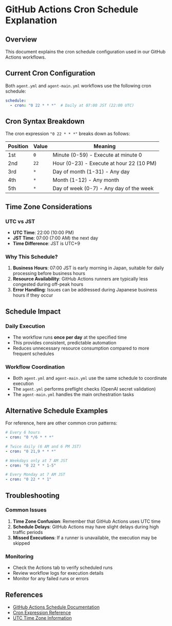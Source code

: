 # GitHub Actions Cron Schedule Explanation

## Overview

This document explains the cron schedule configuration used in our GitHub Actions workflows.

## Current Cron Configuration

Both `agent.yml` and `agent-main.yml` workflows use the following cron schedule:

```yaml
schedule:
  - cron: "0 22 * * *"  # Daily at 07:00 JST (22:00 UTC)
```

## Cron Syntax Breakdown

The cron expression `"0 22 * * *"` breaks down as follows:

| Position | Value | Meaning |
|----------|-------|---------|
| 1st | `0` | Minute (0-59) - Execute at minute 0 |
| 2nd | `22` | Hour (0-23) - Execute at hour 22 (10 PM) |
| 3rd | `*` | Day of month (1-31) - Any day |
| 4th | `*` | Month (1-12) - Any month |
| 5th | `*` | Day of week (0-7) - Any day of the week |

## Time Zone Considerations

### UTC vs JST
- **UTC Time**: 22:00 (10:00 PM)
- **JST Time**: 07:00 (7:00 AM) the next day
- **Time Difference**: JST is UTC+9

### Why This Schedule?
1. **Business Hours**: 07:00 JST is early morning in Japan, suitable for daily processing before business hours
2. **Resource Availability**: GitHub Actions runners are typically less congested during off-peak hours
3. **Error Handling**: Issues can be addressed during Japanese business hours if they occur

## Schedule Impact

### Daily Execution
- The workflow runs **once per day** at the specified time
- This provides consistent, predictable automation
- Reduces unnecessary resource consumption compared to more frequent schedules

### Workflow Coordination
- Both `agent.yml` and `agent-main.yml` use the same schedule to coordinate execution
- The `agent.yml` performs preflight checks (OpenAI secret validation)
- The `agent-main.yml` handles the main orchestration tasks

## Alternative Schedule Examples

For reference, here are other common cron patterns:

```yaml
# Every 6 hours
- cron: "0 */6 * * *"

# Twice daily (6 AM and 6 PM JST)
- cron: "0 21,9 * * *"

# Weekdays only at 7 AM JST
- cron: "0 22 * * 1-5"

# Every Monday at 7 AM JST
- cron: "0 22 * * 1"
```

## Troubleshooting

### Common Issues
1. **Time Zone Confusion**: Remember that GitHub Actions uses UTC time
2. **Schedule Delays**: GitHub Actions may have slight delays during high traffic periods
3. **Missed Executions**: If a runner is unavailable, the execution may be skipped

### Monitoring
- Check the Actions tab to verify scheduled runs
- Review workflow logs for execution details
- Monitor for any failed runs or errors

## References

- [GitHub Actions Schedule Documentation](https://docs.github.com/en/actions/using-workflows/events-that-trigger-workflows#schedule)
- [Cron Expression Reference](https://crontab.guru/)
- [UTC Time Zone Information](https://time.is/UTC)